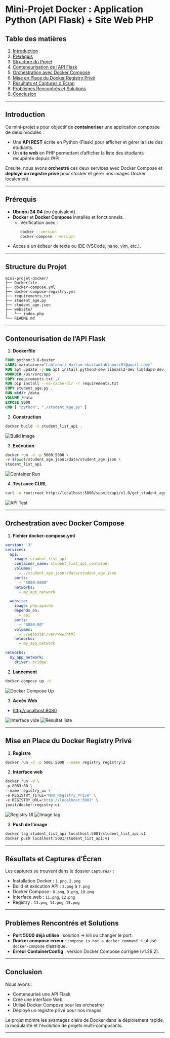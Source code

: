 # Mini-Projet Docker : Application Python (API Flask) + Site Web PHP

## Table des matières
1. [Introduction](#introduction)  
2. [Prérequis](#prérequis)  
3. [Structure du Projet](#structure-du-projet)  
4. [Conteneurisation de l’API Flask](#conteneurisation-de-lapi-flask)  
5. [Orchestration avec Docker Compose](#orchestration-avec-docker-compose)  
6. [Mise en Place du Docker Registry Privé](#mise-en-place-du-docker-registry-privé)  
7. [Résultats et Captures d’Écran](#résultats-et-captures-décran)  
8. [Problèmes Rencontrés et Solutions](#problèmes-rencontrés-et-solutions)  
9. [Conclusion](#conclusion)

---

## Introduction

Ce mini-projet a pour objectif de **containeriser** une application composée de deux modules :  
- Une **API REST** écrite en Python (Flask) pour afficher et gérer la liste des étudiants.  
- Un **site web** en PHP permettant d’afficher la liste des étudiants récupérée depuis l’API.  

Ensuite, nous avons **orchestré** ces deux services avec Docker Compose et **déployé un registre privé** pour stocker et gérer nos images Docker localement.

---

## Prérequis

- **Ubuntu 24.04** (ou équivalent).  
- **Docker** et **Docker Compose** installés et fonctionnels.  
  - Vérification avec :
    ```bash
    docker --version
    docker-compose --version
    ```
- Accès à un éditeur de texte ou IDE (VSCode, nano, vim, etc.).

---

## Structure du Projet

```
mini-projet-docker/
├── Dockerfile
├── docker-compose.yml
├── docker-compose-registry.yml
├── requirements.txt
├── student_age.py
├── student_age.json
├── website/
│   └── index.php
└── README.md
```

---

## Conteneurisation de l’API Flask

1. **Dockerfile**

```Dockerfile
FROM python:3.8-buster
LABEL maintainer="Lahlaouti Haitam <haitamlahlaouti01@gmail.com>"
RUN apt update -y && apt install python3-dev libsasl2-dev libldap2-dev libssl-dev -y
WORKDIR /usr/src/app
COPY requirements.txt ./
RUN pip install --no-cache-dir -r requirements.txt
COPY student_age.py .
RUN mkdir /data
VOLUME /data
EXPOSE 5000
CMD [ "python", "./student_age.py" ]
```

2. **Construction**
```bash
docker build -t student_list_api .
```
![Build image](captures/3.png)

3. **Exécution**
```bash
docker run -d -p 5000:5000 \
-v $(pwd)/student_age.json:/data/student_age.json \
student_list_api
```
![Container Run](captures/5.png)

4. **Test avec CURL**
```bash
curl -u root:root http://localhost:5000/supmit/api/v1.0/get_student_ages
```
![API Test](captures/7.png)

---

## Orchestration avec Docker Compose

1. **Fichier docker-compose.yml**
```yaml
version: '3'
services:
  api:
    image: student_list_api
    container_name: student_list_api_container
    volumes:
      - ./student_age.json:/data/student_age.json
    ports:
      - "5000:5000"
    networks:
      - my_app_network

  website:
    image: php:apache
    depends_on:
      - api
    ports:
      - "8080:80"
    volumes:
      - ./website:/var/www/html
    networks:
      - my_app_network

networks:
  my_app_network:
    driver: bridge
```

2. **Lancement**
```bash
docker-compose up -d
```
![Docker Compose Up](captures/9.png)

3. **Accès Web**
- [http://localhost:8080](http://localhost:8080)

![Interface vide](captures/11.png)
![Résultat liste](captures/12.png)

---

## Mise en Place du Docker Registry Privé

1. **Registre**
```bash
docker run -d -p 5001:5000 --name registry registry:2
```

2. **Interface web**
```bash
docker run -d \
-p 8083:80 \
--name registry_ui \
-e REGISTRY_TITLE="Mon_Registry_Privé" \
-e REGISTRY_URL="http://localhost:5001" \
joxit/docker-registry-ui
```

![Registry UI](captures/14.png)
![Image tag](captures/15.png)

3. **Push de l'image**
```bash
docker tag student_list_api localhost:5001/student_list_api:v1
docker push localhost:5001/student_list_api:v1
```

---

## Résultats et Captures d’Écran

Les captures se trouvent dans le dossier `captures/` :
- Installation Docker : `1.png`, `2.png`
- Build et exécution API : `3.png` à `7.png`
- Docker Compose : `8.png`, `9.png`, `10.png`
- Interface web : `11.png`, `12.png`
- Registry : `13.png`, `14.png`, `15.png`

---

## Problèmes Rencontrés et Solutions

- **Port 5000 déjà utilisé** : solution → kill ou changer le port.
- **Docker compose erreur** : `compose is not a docker command` → utilisé `docker-compose` classique.
- **Erreur ContainerConfig** : version Docker Compose corrigée (v1.29.2).

---

## Conclusion

Nous avons :
- Conteneurisé une API Flask
- Créé une interface Web
- Utilisé Docker Compose pour les orchestrer
- Déployé un registre privé pour nos images

Le projet montre les avantages clairs de Docker dans la déploiement rapide, la modularité et l'évolution de projets multi-composants.

---


